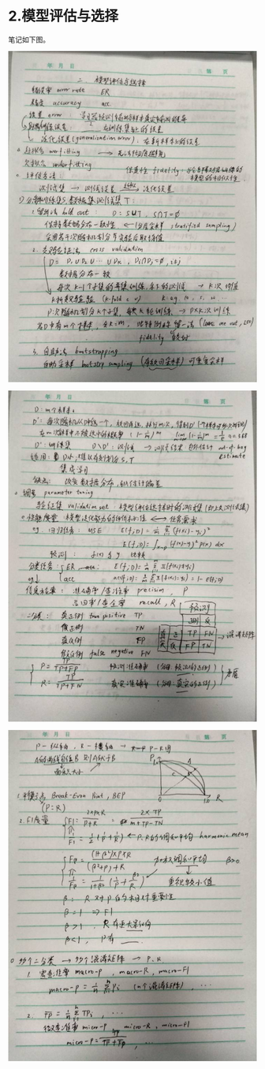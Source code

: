 # 2.模型评估与选择

笔记如下图。

![MEAC1.jpg](pic/2.1.jpg)

![MEAC2.jpg](pic/2.2.jpg)

![MEAC3.jpg](pic/2.3.jpg)

<!-- ![MEAC4.jpg](pic/2.4.jpg)

![MEAC5.jpg](pic/2.5.jpg)

![MEAC6.jpg](pic/2.6.jpg) -->